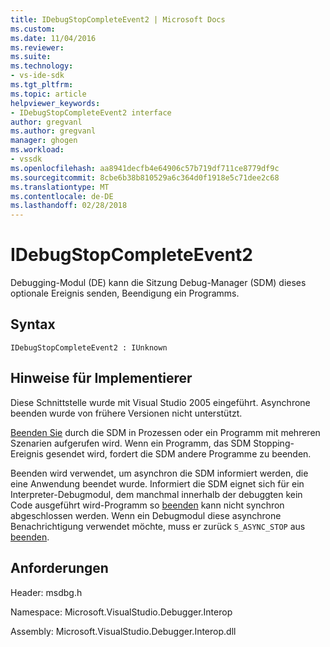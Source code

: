 ```yaml
---
title: IDebugStopCompleteEvent2 | Microsoft Docs
ms.custom: 
ms.date: 11/04/2016
ms.reviewer: 
ms.suite: 
ms.technology:
- vs-ide-sdk
ms.tgt_pltfrm: 
ms.topic: article
helpviewer_keywords:
- IDebugStopCompleteEvent2 interface
author: gregvanl
ms.author: gregvanl
manager: ghogen
ms.workload:
- vssdk
ms.openlocfilehash: aa8941decfb4e64906c57b719df711ce8779df9c
ms.sourcegitcommit: 8cbe6b38b810529a6c364d0f1918e5c71dee2c68
ms.translationtype: MT
ms.contentlocale: de-DE
ms.lasthandoff: 02/28/2018
---
```

# <a name="idebugstopcompleteevent2"></a>IDebugStopCompleteEvent2

Debugging-Modul (DE) kann die Sitzung Debug-Manager (SDM) dieses optionale Ereignis senden, Beendigung ein Programms.

## <a name="syntax"></a>Syntax

```
IDebugStopCompleteEvent2 : IUnknown
```

## <a name="notes-for-implementers"></a>Hinweise für Implementierer

Diese Schnittstelle wurde mit Visual Studio 2005 eingeführt. Asynchrone beenden wurde von frühere Versionen nicht unterstützt.

[Beenden Sie](../../../extensibility/debugger/reference/idebugengineprogram2-stop.md) durch die SDM in Prozessen oder ein Programm mit mehreren Szenarien aufgerufen wird. Wenn ein Programm, das SDM Stopping-Ereignis gesendet wird, fordert die SDM andere Programme zu beenden.

Beenden wird verwendet, um asynchron die SDM informiert werden, die eine Anwendung beendet wurde. Informiert die SDM eignet sich für ein Interpreter-Debugmodul, dem manchmal innerhalb der debuggten kein Code ausgeführt wird-Programm so [beenden](../../../extensibility/debugger/reference/idebugengineprogram2-stop.md) kann nicht synchron abgeschlossen werden. Wenn ein Debugmodul diese asynchrone Benachrichtigung verwendet möchte, muss er zurück `S_ASYNC_STOP` aus [beenden](../../../extensibility/debugger/reference/idebugengineprogram2-stop.md).

## <a name="requirements"></a>Anforderungen

Header: msdbg.h

Namespace: Microsoft.VisualStudio.Debugger.Interop

Assembly: Microsoft.VisualStudio.Debugger.Interop.dll